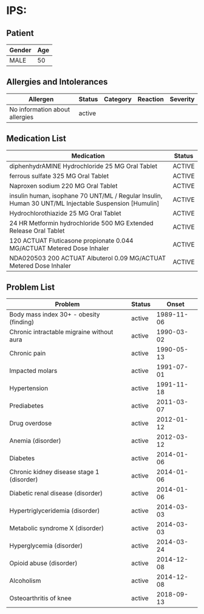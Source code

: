 # IPS:

## Patient

|Gender|Age|
|---|---|
|MALE|50|

## Allergies and Intolerances

|Allergen|Status|Category|Reaction|Severity|
|---|---|---|---|---|
|No information about allergies|active||||

## Medication List

|Medication|Status|
|---|---|
|diphenhydrAMINE Hydrochloride 25 MG Oral Tablet|ACTIVE|
|ferrous sulfate 325 MG Oral Tablet|ACTIVE|
|Naproxen sodium 220 MG Oral Tablet|ACTIVE|
|insulin human, isophane 70 UNT/ML / Regular Insulin, Human 30 UNT/ML Injectable Suspension [Humulin]|ACTIVE|
|Hydrochlorothiazide 25 MG Oral Tablet|ACTIVE|
|24 HR Metformin hydrochloride 500 MG Extended Release Oral Tablet|ACTIVE|
|120 ACTUAT Fluticasone propionate 0.044 MG/ACTUAT Metered Dose Inhaler|ACTIVE|
|NDA020503 200 ACTUAT Albuterol 0.09 MG/ACTUAT Metered Dose Inhaler|ACTIVE|

## Problem List

|Problem|Status|Onset|
|---|---|---|
|Body mass index 30+ - obesity (finding)|active|1989-11-06|
|Chronic intractable migraine without aura|active|1990-03-02|
|Chronic pain|active|1990-05-13|
|Impacted molars|active|1991-07-01|
|Hypertension|active|1991-11-18|
|Prediabetes|active|2011-03-07|
|Drug overdose|active|2012-01-12|
|Anemia (disorder)|active|2012-03-12|
|Diabetes|active|2014-01-06|
|Chronic kidney disease stage 1 (disorder)|active|2014-01-06|
|Diabetic renal disease (disorder)|active|2014-01-06|
|Hypertriglyceridemia (disorder)|active|2014-03-03|
|Metabolic syndrome X (disorder)|active|2014-03-03|
|Hyperglycemia (disorder)|active|2014-03-24|
|Opioid abuse (disorder)|active|2014-12-08|
|Alcoholism|active|2014-12-08|
|Osteoarthritis of knee|active|2018-09-13|
